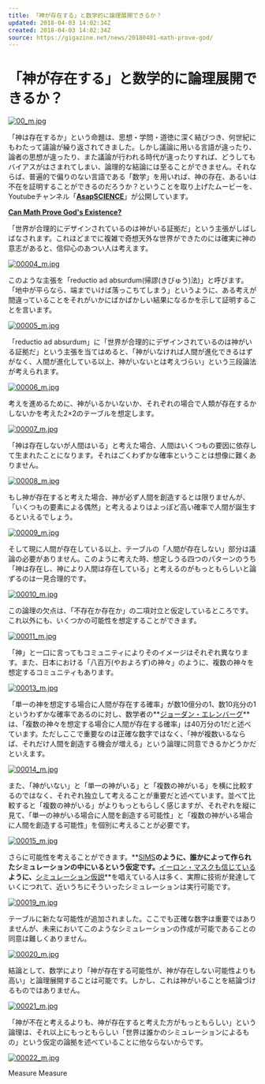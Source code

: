 ```yaml
---
title: 「神が存在する」と数学的に論理展開できるか？
updated: 2018-04-03 14:02:34Z
created: 2018-04-03 14:02:34Z
source: https://gigazine.net/news/20180401-math-prove-god/
---
```


# 「神が存在する」と数学的に論理展開できるか？

[![00_m.jpg](../_resources/00_m-24.jpg)](https://i.gzn.jp/img/2018/04/01/math-prove-god/00.jpg)

「神は存在するか」という命題は、思想・学問・道徳に深く結びつき、何世紀にもわたって議論が繰り返されてきました。しかし議論に用いる言語が違ったり、論者の思想が違ったり、また議論が行われる時代が違ったりすれば、どうしてもバイアスがはさまれてしまい、論理的な結論には至ることができません。それならば、普遍的で偏りのない言語である「数学」を用いれば、神の存在、あるいは不在を証明することができるのだろうか？ということを取り上げたムービーを、Youtubeチャンネル「**[AsapSCIENCE](https://www.youtube.com/user/AsapSCIENCE/featured)**」が公開しています。

**[Can Math Prove God's Existence?](https://www.youtube.com/watch?v=-jxdIt2_WI0)**

「世界が合理的にデザインされているのは神がいる証拠だ」という主張がしばしばなされます。これほどまでに複雑で奇想天外な世界ができたのには確実に神の意志があると、信仰心のあつい人は考えます。

[![00004_m.jpg](../_resources/00004_m.jpg)](https://i.gzn.jp/img/2018/04/01/math-prove-god/00004.jpg)

このような主張を「reductio ad absurdum(帰謬(きびゅう)法)」と呼びます。「地中が平らなら、端までいけば落っこちてしまう」というように、ある考えが間違っていることをそれがいかにばかばかしい結果になるかを示して証明することを言います。

[![00005_m.jpg](../_resources/00005_m.jpg)](https://i.gzn.jp/img/2018/04/01/math-prove-god/00005.jpg)

「reductio ad absurdum」に「世界が合理的にデザインされているのは神がいる証拠だ」という主張を当てはめると、「神がいなければ人間が進化できるはずがなく、人間が進化している以上、神がいないとは考えづらい」という三段論法が考えられます。

[![00006_m.jpg](../_resources/00006_m.jpg)](https://i.gzn.jp/img/2018/04/01/math-prove-god/00006.jpg)

考えを進めるために、神がいるかいないか、それぞれの場合で人類が存在するかしないかを考えた2×2のテーブルを想定します。

[![00007_m.jpg](../_resources/00007_m.jpg)](https://i.gzn.jp/img/2018/04/01/math-prove-god/00007.jpg)

「神は存在しないが人間はいる」と考えた場合、人間はいくつもの要因に依存して生まれたことになります。それはごくわずかな確率ということは想像に難くありません。

[![00008_m.jpg](../_resources/00008_m.jpg)](https://i.gzn.jp/img/2018/04/01/math-prove-god/00008.jpg)

もし神が存在すると考えた場合、神が必ず人間を創造するとは限りませんが、「いくつもの要素による偶然」と考えるよりはよっぽど高い確率で人間が誕生するといえるでしょう。

[![00009_m.jpg](../_resources/00009_m.jpg)](https://i.gzn.jp/img/2018/04/01/math-prove-god/00009.jpg)

そして現に人間が存在している以上、テーブルの「人間が存在しない」部分は議論の必要がありません。このように考えた時、想定しうる四つのパターンのうち「神は存在し、神により人間は存在している」と考えるのがもっともらしいと論ずるのは一見合理的です。

[![00010_m.jpg](../_resources/00010_m.jpg)](https://i.gzn.jp/img/2018/04/01/math-prove-god/00010.jpg)

この論理の欠点は、「不存在か存在か」の二項対立と仮定しているところです。これ以外にも、いくつかの可能性を想定することができます。

[![00011_m.jpg](../_resources/00011_m.jpg)](https://i.gzn.jp/img/2018/04/01/math-prove-god/00011.jpg)

「神」と一口に言ってもコミュニティによりそのイメージはそれぞれ異なります。また、日本における「八百万(やおよろず)の神々」のように、複数の神々を想定するコミュニティもあります。

[![00013_m.jpg](../_resources/00013_m.jpg)](https://i.gzn.jp/img/2018/04/01/math-prove-god/00013.jpg)

「単一の神を想定する場合に人間が存在する確率」が数10億分の1、数10兆分の1というわずかな確率であるのに対し、数学者の**[ジョーダン・エレンバーグ](https://en.wikipedia.org/wiki/Jordan_Ellenberg)**は、「複数の神々を想定する場合に人間が存在する確率」は40万分の1だと述べています。ただしここで重要なのは正確な数字ではなく、「神が複数いるならば、それだけ人間を創造する機会が増える」という論理に同意できるかどうかだといえます。

[![00014_m.jpg](../_resources/00014_m.jpg)](https://i.gzn.jp/img/2018/04/01/math-prove-god/00014.jpg)

また、「神がいない」と「単一の神がいる」と「複数の神がいる」を横に比較するのではなく、それぞれ独立して考えることが重要だと述べています。並べて比較すると「複数の神がいる」がよりもっともらしく感じますが、それぞれを縦に見て、「単一の神がいる場合に人間を創造する可能性」と「複数の神がいる場合に人間を創造する可能性」を個別に考えることが必要です。

[![00015_m.jpg](../_resources/00015_m.jpg)](https://i.gzn.jp/img/2018/04/01/math-prove-god/00015.jpg)

さらに可能性を考えることができます。**[SIMS](https://www.ea.com/ja-jp/games/the-sims)**のように、誰かによって作られたシミュレーションの中にいるという仮定です。**[イーロン・マスクも信じている](https://gigazine.net/news/20160816-elon-musk-living-simulation/)**ように、**[シミュレーション仮説](http://gigazine.net/news/20170922-simulation-argument/)**を唱えている人は多く、実際に技術が発達していくにつれて、近いうちにそういったシミュレーションは実行可能です。

[![00019_m.jpg](../_resources/00019_m.jpg)](https://i.gzn.jp/img/2018/04/01/math-prove-god/00019.jpg)

テーブルに新たな可能性が追加されました。ここでも正確な数字は重要ではありませんが、未来においてこのようなシミュレーションの作成が可能であることの同意は難しくありません。

[![00020_m.jpg](../_resources/00020_m.jpg)](https://i.gzn.jp/img/2018/04/01/math-prove-god/00020.jpg)

結論として、数学により「神が存在する可能性が、神が存在しない可能性よりも高い」と論理展開することは可能です。しかし、これは神がいることを結論づけるものではありません。

[![00021_m.jpg](../_resources/00021_m.jpg)](https://i.gzn.jp/img/2018/04/01/math-prove-god/00021.jpg)

「神が不在と考えるよりも、神が存在すると考えた方がもっともらしい」という論理は、それ以上にもっともらしい「世界は誰かのシミュレーションによるもの」という仮定の論拠を述べていることに他ならないからです。

[![00022_m.jpg](../_resources/00022_m.jpg)](https://i.gzn.jp/img/2018/04/01/math-prove-god/00022.jpg)

Measure
Measure